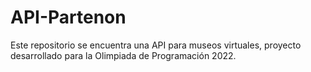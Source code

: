 # API-Partenon
Este repositorio se encuentra una API para museos virtuales, proyecto desarrollado para la Olimpiada de Programación 2022.
